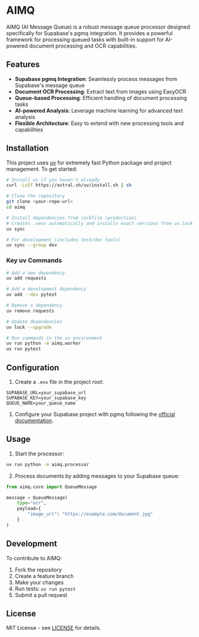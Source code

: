 # AIMQ

AIMQ (AI Message Queue) is a robust message queue processor designed specifically for Supabase's pgmq integration. It provides a powerful framework for processing queued tasks with built-in support for AI-powered document processing and OCR capabilities.

## Features

- **Supabase pgmq Integration**: Seamlessly process messages from Supabase's message queue
- **Document OCR Processing**: Extract text from images using EasyOCR
- **Queue-based Processing**: Efficient handling of document processing tasks
- **AI-powered Analysis**: Leverage machine learning for advanced text analysis
- **Flexible Architecture**: Easy to extend with new processing tools and capabilities

## Installation

This project uses [uv](https://docs.astral.sh/uv/) for extremely fast Python package and project management. To get started:

```bash
# Install uv if you haven't already
curl -LsSf https://astral.sh/uv/install.sh | sh

# Clone the repository
git clone <your-repo-url>
cd aimq

# Install dependencies from lockfile (production)
# Creates .venv automatically and installs exact versions from uv.lock
uv sync

# For development (includes test/dev tools)
uv sync --group dev
```

### Key uv Commands

```bash
# Add a new dependency
uv add requests

# Add a development dependency
uv add --dev pytest

# Remove a dependency
uv remove requests

# Update dependencies
uv lock --upgrade

# Run commands in the uv environment
uv run python -m aimq.worker
uv run pytest
```

## Configuration

1. Create a `.env` file in the project root:

```env
SUPABASE_URL=your_supabase_url
SUPABASE_KEY=your_supabase_key
QUEUE_NAME=your_queue_name
```

1. Configure your Supabase project with pgmq following the [official documentation](https://supabase.com/docs/guides/database/extensions/pgmq).

## Usage

1. Start the processor:

```bash
uv run python -m aimq.processor
```

2. Process documents by adding messages to your Supabase queue:

```python
from aimq.core import QueueMessage

message = QueueMessage(
    type="ocr",
    payload={
        "image_url": "https://example.com/document.jpg"
    }
)
```

## Development

To contribute to AIMQ:

1. Fork the repository
2. Create a feature branch
3. Make your changes
4. Run tests: `uv run pytest`
5. Submit a pull request

## License

MIT License - see [LICENSE](LICENSE) for details.
